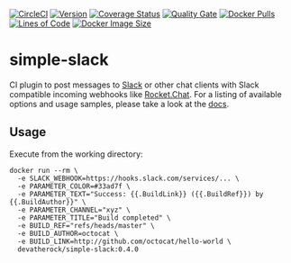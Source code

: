 [![CircleCI](https://circleci.com/gh/devatherock/simple-slack.svg?style=svg)](https://circleci.com/gh/devatherock/simple-slack)
[![Version](https://img.shields.io/docker/v/devatherock/simple-slack?sort=semver)](https://hub.docker.com/r/devatherock/simple-slack/)
[![Coverage Status](https://coveralls.io/repos/github/devatherock/simple-slack/badge.svg?branch=master)](https://coveralls.io/github/devatherock/simple-slack?branch=master)
[![Quality Gate](https://sonarcloud.io/api/project_badges/measure?project=simple-slack&metric=alert_status)](https://sonarcloud.io/component_measures?id=simple-slack&metric=alert_status&view=list)
[![Docker Pulls](https://img.shields.io/docker/pulls/devatherock/simple-slack.svg)](https://hub.docker.com/r/devatherock/simple-slack/)
[![Lines of Code](https://sonarcloud.io/api/project_badges/measure?project=simple-slack&metric=ncloc)](https://sonarcloud.io/component_measures?id=simple-slack&metric=ncloc)
[![Docker Image Size](https://img.shields.io/docker/image-size/devatherock/simple-slack.svg?sort=date)](https://hub.docker.com/r/devatherock/simple-slack/)
# simple-slack
CI plugin to post messages to [Slack](https://slack.com/) or other chat clients with Slack compatible incoming webhooks like [Rocket.Chat](https://rocket.chat/). For a listing of available options and  usage
samples, please take a look at the [docs](DOCS.md).

## Usage

Execute from the working directory:

```
docker run --rm \
  -e SLACK_WEBHOOK=https://hooks.slack.com/services/... \
  -e PARAMETER_COLOR=#33ad7f \
  -e PARAMETER_TEXT="Success: {{.BuildLink}} ({{.BuildRef}}) by {{.BuildAuthor}}" \
  -e PARAMETER_CHANNEL="xyz" \
  -e PARAMETER_TITLE="Build completed" \
  -e BUILD_REF="refs/heads/master" \
  -e BUILD_AUTHOR=octocat \
  -e BUILD_LINK=http://github.com/octocat/hello-world \
  devatherock/simple-slack:0.4.0
```
